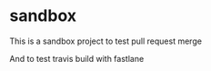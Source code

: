 # sandbox

This is a sandbox project to test pull request merge

And to test travis build with fastlane